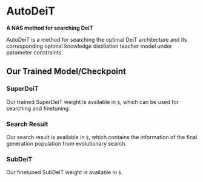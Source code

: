 # AutoDeiT

**A NAS method for searching DeiT**

AutoDeiT is a method for searching the optimal DeiT architecture and its corresponding optimal knowledge distillation teacher model under parameter constraints.

## Our Trained Model/Checkpoint

### SuperDeiT

Our trained SuperDeiT weight is available in `$`, which can be used for searching and finetuning.

### Search Result

Our search result is available in `$`, which contains the information of the final generation population from evolutionary search.

### SubDeiT

Our finetuned SubDeiT weight is available in `$`.
